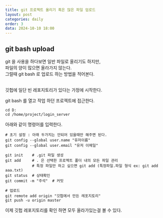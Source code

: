 ```yaml
---
title: git 프로젝트 올리기 혹은 많은 파일 업로드
layout: post
categories: daily
order: 3
data: 2024-10-10 18:00
---
```


## git bash upload

git 을 사용을 하다보면 일반 파일로 올리기도 하지만,<br>
파일의 양이 많으면 올라가지 않는다.<br>
그럴때 git bash 로 업로드 하는 방법을 적어본다.<br><br>

깃헙에 일단 빈 레포지토리가 있다는 가정에 시작한다.<br>

git bash 를 열고 작업 하던 프로젝트에 접근한다.<br>

```
cd D:
cd /home/project/login_server
```
아래와 같이 명령어를 입력한다.

```
# 초기 설정 : 아래 두가지는 안되어 있을때만 해주면 된다.
git config --global user.name "유저이름"
git config --global user.email "유저 이메일"

git init    # .git 파일 생성
git add     # . 은 선택한 프로젝트 폴더 내의 모든 파일 관리
            # 특정 파일만 하고 싶으면 git add (특정파일.파일 형식 ex: git add aaa.txt)
git status  # 상태확인
git commit -m "주석"  # 커밋

# 업로드
git remote add origin "깃헙에서 만든 레포지토리"
git push -u origin master
```

이제 깃헙 레포지토리를 확인 하면 모두 올라가있는걸 볼 수 있다.

